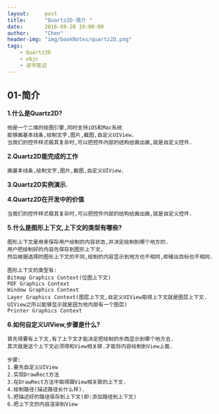 ```yaml
---
layout:     post
title:      "Quartz2D-简介 "
date:       2016-09-20 19:00:00
author:     "Chen"
header-img: "img/bookNotes/quartz2D.png"
tags:
    - Quartz2D
    - objc
    - 读书笔记
---
```




## 01-简介

**1.什么是Quartz2D?**

```
他是一个二维的绘图引擎,同时支持iOS和Mac系统
能够画基本线条,绘制文字,图片,截图,自定义UIView.
当我们的控件样式极其复杂时,可以把控件内部的结构给画出画,就是自定义控件.
```

**2.Quartz2D能完成的工作**

```
画基本线条,绘制文字,图片,截图,自定义UIView.
```

**3.Quartz2D实例演示.**

**4.Quartz2D在开发中的价值**

```
当我们的控件样式极其复杂时,可以把控件内部的结构给画出画,就是自定义控件.
```

**5.什么是图形上下文,上下文的类型有哪些?**

```
图形上下文是用来保存用户绘制的内容状态,并决定绘制到哪个地方的.
用户把绘制好的内容先保存到图形上下文,
然后根据选择的图形上下文的不同,绘制的内容显示到地方也不相同,即输出目标也不相同.

图形上下文的类型有:
Bitmap Graphics Context(位图上下文)
PDF Graphics Context
Window Graphics Context
Layer Graphics Context(图层上下文,自定义UIView取得上下文就是图层上下文.
UIView之所以能够显示就是因为他内部有一个图层)
Printer Graphics Context
```

**6.如何自定义UIView,步骤是什么?**

```
首先得要有上下文,有了上下文才能决定把绘制的东西显示到哪个地方去.
其次就是这个上下文必须得和View相关联.才能将内容绘制到View上面.

步骤:
1.要先自定义UIView
2.实现DrawRect方法
3.在DrawRect方法中取得跟View相关联的上下文.
4.绘制路径(描述路径长什么样).
5.把描述好的路径保存到上下文(即:添加路径到上下文)
6.把上下文的内容渲染到View

```


